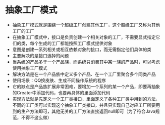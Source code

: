 # 抽象工厂模式
- 抽象工厂模式就是围绕一个超级工厂创建其他工厂，这个超级工厂又称为其他工厂的工厂
- 在抽象工厂模式中，接口是负责创建一个相关对象的工厂，不需要显式指定它们的类，每个生成的工厂都能按照工厂模式提供对象
- 意图是创建一系列相关或相互依赖对象的接口，而无需指定他们具体的类
- 主要解决的是接口选择的问题
- 当系统的产品多于一个产品族，而系统只消费其中某一族的产品时，可以考虑使用抽象工厂模式
- 解决方法是在一个产品族中定义多个产品、在一个工厂里聚合多个同类产品
- 使用场景：QQ换皮肤、生成不同操作系统的程序
- 它的缺点是产品族扩展非常困难，要增加一个系列的某一个产品，即要再抽象的Creater中添加代码，也要再具体的里面添加代码
- 实现方法就是先定义一个工厂类接口，里面定义了各种工厂类中用到的方法，不同的工厂类可以实现这个抽象工厂类接口，并且只实现自己对应工厂所要用到的生产方法即可，其他无关的工厂方法直接返回null即可（为了符合Java规范，不得不这么做）